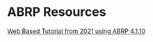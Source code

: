 # ABRP Resources

[Web Based Tutorial from 2021 using ABRP 4.1.10](https://www.macheforum.com/tutorial-mach-e-road-trip-planning-with-abrp-abetterrouteplanner-com/)